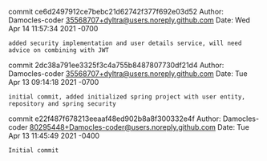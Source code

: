 commit ce6d2497912ce7bebc21d62742f377f692e03d52
Author: Damocles-coder <35568707+dyltra@users.noreply.github.com>
Date:   Wed Apr 14 11:57:34 2021 -0700

    added security implementation and user details service, will need advice on combining with JWT

commit 2dc38a791ee3325f3c4a755b8487807730df21d4
Author: Damocles-coder <35568707+dyltra@users.noreply.github.com>
Date:   Tue Apr 13 09:14:18 2021 -0700

    initial commit, added initialized spring project with user entity, repository and spring security

commit e22f487f678213eeaaf48ed902b8a8f300332e4f
Author: Damocles-coder <80295448+Damocles-coder@users.noreply.github.com>
Date:   Tue Apr 13 11:45:49 2021 -0400

    Initial commit
